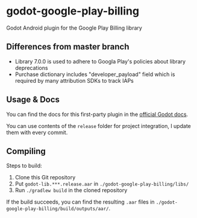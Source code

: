 # godot-google-play-billing
Godot Android plugin for the Google Play Billing library

## Differences from master branch

- Library 7.0.0 is used to adhere to Googla Play's policies about library deprecations
- Purchase dictionary includes "developer_payload" field which is required by many attribution SDKs to track IAPs

## Usage & Docs

You can find the docs for this first-party plugin in the [official Godot docs](https://docs.godotengine.org/en/stable/tutorials/platform/android_in_app_purchases.html).

You can use contents of the ``release`` folder for project integration, I update them with every commit.

## Compiling

Steps to build:

1. Clone this Git repository
2. Put `godot-lib.***.release.aar` in `./godot-google-play-billing/libs/`
3. Run `./gradlew build` in the cloned repository

If the build succeeds, you can find the resulting `.aar` files in `./godot-google-play-billing/build/outputs/aar/`.
